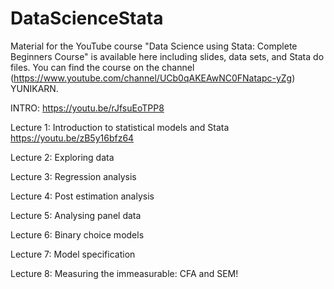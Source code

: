 # DataScienceStata
Material for the YouTube course "Data Science using Stata: Complete Beginners Course" is available here including slides, data sets, and Stata do files. You can find the course on the channel (https://www.youtube.com/channel/UCb0qAKEAwNC0FNatapc-yZg) YUNIKARN.

INTRO:
https://youtu.be/rJfsuEoTPP8

Lecture 1: Introduction to statistical models and Stata
https://youtu.be/zB5y16bfz64

Lecture 2: Exploring data

Lecture 3: Regression analysis

Lecture 4: Post estimation analysis

Lecture 5: Analysing panel data

Lecture 6: Binary choice models

Lecture 7: Model specification

Lecture 8: Measuring the immeasurable: CFA and SEM!
